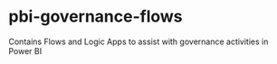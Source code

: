 # pbi-governance-flows
Contains Flows and Logic Apps to assist with governance activities in Power BI
